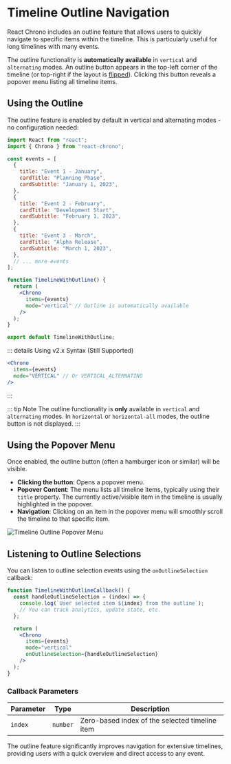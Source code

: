 # Timeline Outline Navigation

React Chrono includes an outline feature that allows users to quickly navigate to specific items within the timeline. This is particularly useful for long timelines with many events.

The outline functionality is **automatically available** in `vertical` and `alternating` modes. An outline button appears in the top-left corner of the timeline (or top-right if the layout is [flipped](./flip-layout.md)). Clicking this button reveals a popover menu listing all timeline items.

## Using the Outline

The outline feature is enabled by default in vertical and alternating modes - no configuration needed:

```jsx
import React from "react";
import { Chrono } from "react-chrono";

const events = [
  {
    title: "Event 1 - January",
    cardTitle: "Planning Phase",
    cardSubtitle: "January 1, 2023",
  },
  {
    title: "Event 2 - February",
    cardTitle: "Development Start",
    cardSubtitle: "February 1, 2023",
  },
  {
    title: "Event 3 - March",
    cardTitle: "Alpha Release",
    cardSubtitle: "March 1, 2023",
  },
  // ... more events
];

function TimelineWithOutline() {
  return (
    <Chrono
      items={events}
      mode="vertical" // Outline is automatically available
    />
  );
}

export default TimelineWithOutline;
```

::: details Using v2.x Syntax (Still Supported)
```jsx
<Chrono
  items={events}
  mode="VERTICAL" // Or VERTICAL_ALTERNATING
/>
```
:::

::: tip Note
The outline functionality is **only** available in `vertical` and `alternating` modes. In `horizontal` or `horizontal-all` modes, the outline button is not displayed.
:::

## Using the Popover Menu

Once enabled, the outline button (often a hamburger icon or similar) will be visible.
-   **Clicking the button**: Opens a popover menu.
-   **Popover Content**: The menu lists all timeline items, typically using their `title` property. The currently active/visible item in the timeline is usually highlighted in the popover.
-   **Navigation**: Clicking on an item in the popover menu will smoothly scroll the timeline to that specific item.

![Timeline Outline Popover Menu](../assets/outline.png)

## Listening to Outline Selections

You can listen to outline selection events using the `onOutlineSelection` callback:

```jsx
function TimelineWithOutlineCallback() {
  const handleOutlineSelection = (index) => {
    console.log(`User selected item ${index} from the outline`);
    // You can track analytics, update state, etc.
  };

  return (
    <Chrono
      items={events}
      mode="vertical"
      onOutlineSelection={handleOutlineSelection}
    />
  );
}
```

### Callback Parameters

| Parameter | Type | Description |
|-----------|------|-------------|
| `index` | `number` | Zero-based index of the selected timeline item |

The outline feature significantly improves navigation for extensive timelines, providing users with a quick overview and direct access to any event.
